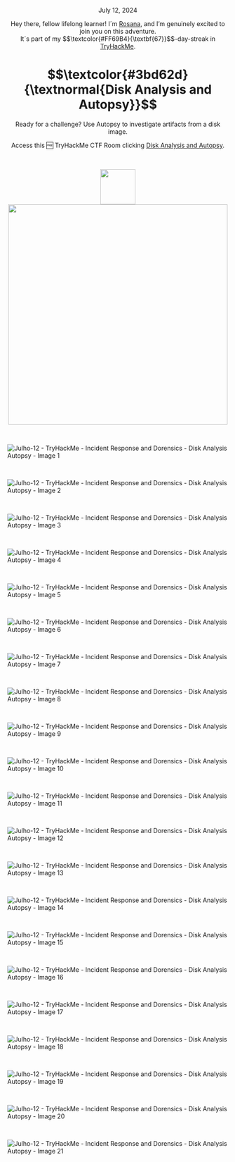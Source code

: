 <p align="center">July 12, 2024</p>
<p align="center">Hey there, fellow lifelong learner! I´m <a href="https://www.linkedin.com/in/rosanafssantos/">Rosana</a>, and I’m genuinely excited to join you on this adventure.<br>
It´s part of my $$\textcolor{#FF69B4}{\textbf{67}}$$-day-streak in  <a href="https://tryhackme.com/s">TryHackMe</a>.</p>

<h1 align="center">
  $$\textcolor{#3bd62d}{\textnormal{Disk Analysis and Autopsy}}$$
</h1>
<p align="center">Ready for a challenge? Use Autopsy to investigate artifacts from a disk image.</p>
<p align="center">Access this 🆓 TryHackMe CTF Room clicking <a href="https://tryhackme.com/r/room/autopsy2ze0">Disk Analysis and Autopsy</a>.</p><br>
<p align="center">
  <img height="80px" hspace="20" src="https://github.com/user-attachments/assets/2ff16dc2-d5d5-49af-bb22-52a125e6c00b">
  <img width="500px" src="https://github.com/user-attachments/assets/e4527620-fe0e-47e9-a9de-3b0ef4f969d3">
</p>

<br>


![Julho-12 - TryHackMe - Incident Response and Dorensics - Disk Analysis   Autopsy -  Image 1](https://github.com/user-attachments/assets/979db9eb-d560-45d5-8234-f7a6490e884f)

<br>

![Julho-12 - TryHackMe - Incident Response and Dorensics - Disk Analysis   Autopsy -  Image 2](https://github.com/user-attachments/assets/582b9ddb-18ca-45f5-aed5-9f0a1e224009)

<br>

![Julho-12 - TryHackMe - Incident Response and Dorensics - Disk Analysis   Autopsy -  Image 3](https://github.com/user-attachments/assets/1463834c-4d60-4ad1-8732-0f6e18c3fc54)

<br>

![Julho-12 - TryHackMe - Incident Response and Dorensics - Disk Analysis   Autopsy -  Image 4](https://github.com/user-attachments/assets/5f5c952f-6839-4165-960f-f343291e38b3)

<br>

![Julho-12 - TryHackMe - Incident Response and Dorensics - Disk Analysis   Autopsy -  Image 5](https://github.com/user-attachments/assets/085331e9-677d-4f00-9968-9a79d1e262ed)

<br>

![Julho-12 - TryHackMe - Incident Response and Dorensics - Disk Analysis   Autopsy -  Image 6](https://github.com/user-attachments/assets/0d86b475-0f40-43ba-b6ec-6e03d54ff6f1)

<br>

![Julho-12 - TryHackMe - Incident Response and Dorensics - Disk Analysis   Autopsy -  Image 7](https://github.com/user-attachments/assets/5fc1846b-0458-4e6c-9a9b-d9380d740556)

<br>

![Julho-12 - TryHackMe - Incident Response and Dorensics - Disk Analysis   Autopsy -  Image 8](https://github.com/user-attachments/assets/fd0b4061-1004-44e8-8961-2eec4f25aed9)

<br>

![Julho-12 - TryHackMe - Incident Response and Dorensics - Disk Analysis   Autopsy -  Image 9](https://github.com/user-attachments/assets/2cf94c54-358f-4335-8348-c3599097b722)

<br>

![Julho-12 - TryHackMe - Incident Response and Dorensics - Disk Analysis   Autopsy -  Image 10](https://github.com/user-attachments/assets/70c66778-6cc8-4cc6-b117-bf1e5933118c)


<br>

![Julho-12 - TryHackMe - Incident Response and Dorensics - Disk Analysis   Autopsy -  Image 11](https://github.com/user-attachments/assets/f6cea84a-3468-4188-8de4-6b3e5fbe0349)

<br>

![Julho-12 - TryHackMe - Incident Response and Dorensics - Disk Analysis   Autopsy -  Image 12](https://github.com/user-attachments/assets/8eb8707a-8b4b-40bb-adee-b878db5fb3ef)


<br>

![Julho-12 - TryHackMe - Incident Response and Dorensics - Disk Analysis   Autopsy -  Image 13](https://github.com/user-attachments/assets/2467ea31-b3b6-4daf-9c6b-6a3308428bb5)

<br>

![Julho-12 - TryHackMe - Incident Response and Dorensics - Disk Analysis   Autopsy -  Image 14](https://github.com/user-attachments/assets/bc1dcfaa-7022-43e0-864d-e4f99f8349b8)


<br>

![Julho-12 - TryHackMe - Incident Response and Dorensics - Disk Analysis   Autopsy -  Image 15](https://github.com/user-attachments/assets/c13b38bb-0e27-471f-b33d-532042cf5554)

<br>

![Julho-12 - TryHackMe - Incident Response and Dorensics - Disk Analysis   Autopsy -  Image 16](https://github.com/user-attachments/assets/a2f5c34c-e48c-42c2-a213-91db640b4ff7)

<br>

![Julho-12 - TryHackMe - Incident Response and Dorensics - Disk Analysis   Autopsy -  Image 17](https://github.com/user-attachments/assets/b8f105ec-6be7-4576-bee3-8d0ecbb880e2)

<br>

![Julho-12 - TryHackMe - Incident Response and Dorensics - Disk Analysis   Autopsy -  Image 18](https://github.com/user-attachments/assets/9af0cf3e-19b2-456e-adc3-2d65ab43a341)

<br>

![Julho-12 - TryHackMe - Incident Response and Dorensics - Disk Analysis   Autopsy -  Image 19](https://github.com/user-attachments/assets/fe365914-b408-4b0f-8ee9-e344ffeeaccd)

<br>

![Julho-12 - TryHackMe - Incident Response and Dorensics - Disk Analysis   Autopsy -  Image 20](https://github.com/user-attachments/assets/a967bedb-3657-45be-ba88-eba56bc95cec)

<br>

![Julho-12 - TryHackMe - Incident Response and Dorensics - Disk Analysis   Autopsy -  Image 21](https://github.com/user-attachments/assets/b15edd4b-47c9-4033-808e-4e1b7cd97d2d)












